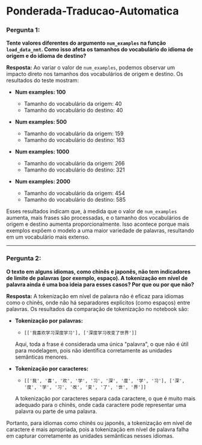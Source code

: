 # Ponderada-Traducao-Automatica

### Pergunta 1:
**Tente valores diferentes do argumento `num_examples` na função `load_data_nmt`. Como isso afeta os tamanhos do vocabulário do idioma de origem e do idioma de destino?**

**Resposta:**
Ao variar o valor de `num_examples`, podemos observar um impacto direto nos tamanhos dos vocabulários de origem e destino. Os resultados do teste mostram:

- **Num examples: 100**
  - Tamanho do vocabulário da origem: 40
  - Tamanho do vocabulário do destino: 40

- **Num examples: 500**
  - Tamanho do vocabulário da origem: 159
  - Tamanho do vocabulário do destino: 163

- **Num examples: 1000**
  - Tamanho do vocabulário da origem: 266
  - Tamanho do vocabulário do destino: 321

- **Num examples: 2000**
  - Tamanho do vocabulário da origem: 454
  - Tamanho do vocabulário do destino: 585

Esses resultados indicam que, à medida que o valor de `num_examples` aumenta, mais frases são processadas, e o tamanho dos vocabulários de origem e destino aumenta proporcionalmente. Isso acontece porque mais exemplos expõem o modelo a uma maior variedade de palavras, resultando em um vocabulário mais extenso.

---

### Pergunta 2:
**O texto em alguns idiomas, como chinês e japonês, não tem indicadores de limite de palavras (por exemplo, espaço). A tokenização em nível de palavra ainda é uma boa ideia para esses casos? Por que ou por que não?**

**Resposta:**
A tokenização em nível de palavra não é eficaz para idiomas como o chinês, onde não há separadores explícitos (como espaços) entre palavras. Os resultados da comparação de tokenização no notebook são:

- **Tokenização por palavras:**
  - `[['我喜欢学习深度学习'], ['深度学习改变了世界']]`
  
  Aqui, toda a frase é considerada uma única "palavra", o que não é útil para modelagem, pois não identifica corretamente as unidades semânticas menores.

- **Tokenização por caracteres:**
  - `[['我', '喜', '欢', '学', '习', '深', '度', '学', '习'], ['深', '度', '学', '习', '改', '变', '了', '世', '界']]`

  A tokenização por caracteres separa cada caractere, o que é muito mais adequado para o chinês, onde cada caractere pode representar uma palavra ou parte de uma palavra.

Portanto, para idiomas como chinês ou japonês, a tokenização em nível de caractere é mais apropriada, pois a tokenização em nível de palavra falha em capturar corretamente as unidades semânticas nesses idiomas.
